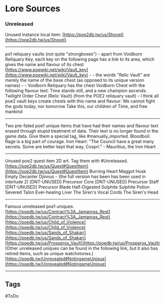 # Lore Sources
### Unreleased
Unused instance local item: [https://poe2db.tw/us/Shovel](https://poe2db.tw/us/Shovel)

---
po1 reliquary vaults (not quite "strongboxes") - apart from Voidborn Reliquary Key, each key on the following page has a link to its area, which gives the name and flavour of its chest [https://www.poewiki.net/wiki/Vault_key](https://www.poewiki.net/wiki/Vault_key) - - the words "Relic Vault" are merely the name of the base chest (as opposed to its unique version names) - - Voidborn Reliquary has the chest Voidborn Chest with the following flavour text: Time stands still, and a new champion ascends. Twilight Order Chest (Relic Vault) (from the POE2 reliquary vault) - I think all poe2 vault keys create chests with this name and flavour: We cannot fight the gods today, nor tomorrow Take this, our children of Time, and free mankind

---
Two pre-fated poe1 unique items that have had their names and flavour text erased through stupid treatment of data. Their text is no longer found in the game data. Give them a special tag, like #manually_imported. Bloodboil: Rage is a big part of courage. Iron Heart: "The Council have a great many secrets. Some are better kept that way, Cospri." - Mauritius, the Iron Heart

---
Unused poe2 quest item 2D art. Tag them with #Unreleased. [https://poe2db.tw/us/Quest#QuestItem](https://poe2db.tw/us/Quest#QuestItem) Burning Heart Maggot Husk Empty Decanter Djinnus - (the full version has been has been used in interlude 2) [DNT-UNUSED] Precursor Core [DNT-UNUSED] Precursor Staff [DNT-UNUSED] Precursor Blade Half-Digested Sulphite Sulphite Potion Severed Talon Ever-healing Liver The Siren's Vocal Cords The Siren's Head

---
Famous unreleased poe1 uniques: [https://poedb.tw/us/Contract%3A_Jamanras_Rest](https://poedb.tw/us/Contract%3A_Jamanras_Rest) [https://poedb.tw/us/Child_of_Violence](https://poedb.tw/us/Child_of_Violence) [https://poedb.tw/us/Sands_of_Shakari](https://poedb.tw/us/Sands_of_Shakari) [https://poedb.tw/us/Prosperos_Vault](https://poedb.tw/us/Prosperos_Vault) (Other unreleased uniques can be found in the following link, but it also has retired items, such as unique watchstones.) [https://poedb.tw/Unrevealed#NotingameUnique](https://poedb.tw/Unrevealed#NotingameUnique)

---
## Tags
#ToDo 